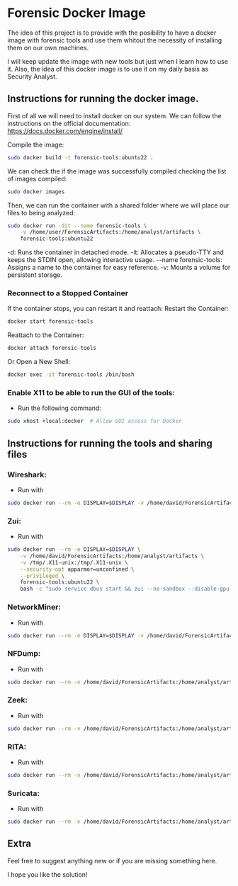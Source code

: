# Forensic Docker Image

The idea of this project is to provide with the posibility to have a docker image with forensic tools and use them whitout the necessity of installing them on our own machines.

I will keep update the image with new tools but just when I learn how to use it. Also, the idea of this docker image is to use it on my daily basis as Security Analyst.

## Instructions for running the docker image.

First of all we will need to install docker on our system. We can follow the instructions on the official documentation:
https://docs.docker.com/engine/install/

Compile the image:

```bash
sudo docker build -t forensic-tools:ubuntu22 .
```

We can check the if the image was successfully compiled checking the list of images compiled:
```bash
sudo docker images
```

Then, we can run the container with a shared folder where we will place our files to being analyzed:

```bash
sudo docker run -dit --name forensic-tools \
    -v /home/user/ForensicArtifacts:/home/analyst/artifacts \
    forensic-tools:ubuntu22
```
-d: Runs the container in detached mode.
-it: Allocates a pseudo-TTY and keeps the STDIN open, allowing interactive usage.
--name forensic-tools: Assigns a name to the container for easy reference.
-v: Mounts a volume for persistent storage.

### Reconnect to a Stopped Container

If the container stops, you can restart it and reattach:
Restart the Container:

```bash
docker start forensic-tools
```

Reattach to the Container:

```bash
docker attach forensic-tools
```

Or Open a New Shell:

```bash
docker exec -it forensic-tools /bin/bash
```

### Enable X11 to be able to run the GUI of the tools:
- Run the following command:

```bash
sudo xhost +local:docker  # Allow GUI access for Docker
```

## Instructions for running the tools and sharing files

### Wireshark: 
- Run with 

```bash
sudo docker run --rm -e DISPLAY=$DISPLAY -v /home/david/ForensicArtifacts:/home/analyst/artifacts -v /tmp/.X11-unix:/tmp/.X11-unix forensic-tools:ubuntu22 wireshark
```

### Zui: 
- Run with 

```bash
sudo docker run --rm -e DISPLAY=$DISPLAY \
    -v /home/david/ForensicArtifacts:/home/analyst/artifacts \
    -v /tmp/.X11-unix:/tmp/.X11-unix \
    --security-opt apparmor=unconfined \
    --privileged \
    forensic-tools:ubuntu22 \
    bash -c "sudo service dbus start && zui --no-sandbox --disable-gpu --disable-software-rasterizer"
```

### NetworkMiner: 
- Run with 

```bash
sudo docker run --rm -e DISPLAY=$DISPLAY -v /home/david/ForensicArtifacts:/home/analyst/artifacts -v /tmp/.X11-unix:/tmp/.X11-unix forensic-tools:ubuntu22 mono /opt/networkminer/NetworkMiner_2-9/NetworkMiner.exe
```

### NFDump: 
- Run with 

```bash
sudo docker run --rm -v /home/david/ForensicArtifacts:/home/analyst/artifacts forensic-tools:ubuntu22 nfdump
```

### Zeek: 
- Run with 

```bash
sudo docker run --rm -v /home/david/ForensicArtifacts:/home/analyst/artifacts forensic-tools:ubuntu22 zeek
```

### RITA: 
- Run with 

```bash
sudo docker run --rm -v /home/david/ForensicArtifacts:/home/analyst/artifacts forensic-tools:ubuntu22 rita
```

### Suricata: 
- Run with 

```bash
sudo docker run --rm -v /home/david/ForensicArtifacts:/home/analyst/artifacts forensic-tools:ubuntu22 suricata
```

## Extra

Feel free to suggest anything new or if you are missing something here.

I hope you like the solution!